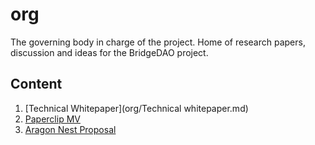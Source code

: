 # org
The governing body in charge of the project. Home of research papers, discussion and ideas for the BridgeDAO project.

## Content
1. [Technical Whitepaper](org/Technical whitepaper.md)
2. [Paperclip MV]()
3. [Aragon Nest Proposal]()
